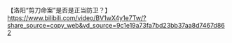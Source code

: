 【洛阳“剪刀命案”是否是正当防卫？】 https://www.bilibili.com/video/BV1wX4y1e7Tw/?share_source=copy_web&vd_source=9c1e19a73fa7bd23bb37aa8d7467d862

